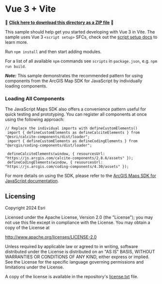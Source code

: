 # Vue 3 + Vite

📁 **[Click here to download this directory as a ZIP file](https://esri.github.io/jsapi-resources/zips/coding-components-sample-vue.zip)** 📁


This sample should help get you started developing with Vue 3 in Vite. The sample uses Vue 3 `<script setup>` SFCs, check out the [script setup docs](https://v3.vuejs.org/api/sfc-script-setup.html#sfc-script-setup) to learn more.

Run `npm install` and then start adding modules.

For a list of all available `npm` commands see `scripts` in `package.json`, e.g. `npm run build`.

***Note:*** This sample demonstrates the recommended pattern for using components from the ArcGIS Map SDK for JavaScript by individually loading components.

### Loading All Components
The JavaScript Maps SDK also offers a convenience pattern useful for quick testing and prototyping. You can register all components at once using the following approach:

```
// Replace the individual imports with defineCustomElements()
 import { defineCustomElements as defineCalciteElements } from "@esri/calcite-components/dist/loader";
 import { defineCustomElements as defineCodingElements } from "@arcgis/coding-components/dist/loader";

 defineCalciteElements(window, { resourcesUrl: "https://js.arcgis.com/calcite-components/2.8.6/assets" });
 defineCodingElements(window, { resourcesUrl: "https://js.arcgis.com/coding-components/4.30/assets" });
```

For more details on using the SDK, please refer to the [ArcGIS Maps SDK for JavaScript documentation](https://developers.arcgis.com/javascript/latest/get-started-overview/).

## Licensing
Copyright 2024 Esri

Licensed under the Apache License, Version 2.0 (the "License");
you may not use this file except in compliance with the License.
You may obtain a copy of the License at

   http://www.apache.org/licenses/LICENSE-2.0

Unless required by applicable law or agreed to in writing, software
distributed under the License is distributed on an "AS IS" BASIS,
WITHOUT WARRANTIES OR CONDITIONS OF ANY KIND, either express or implied.
See the License for the specific language governing permissions and
limitations under the License.

A copy of the license is available in the repository's [license.txt](https://github.com/Esri/jsapi-resources/blob/master/license.txt) file.